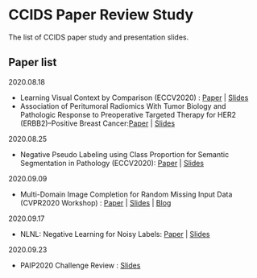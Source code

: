 # CCIDS Paper Review Study
The list of CCIDS paper study and presentation slides.


## Paper list
2020.08.18
- Learning Visual Context by Comparison (ECCV2020) : [Paper](https://arxiv.org/abs/2007.07506) | [Slides](https://www.slideshare.net/DongminChoi6/review-learning-visual-context-by-comparison-cdm)
- Association of Peritumoral Radiomics With Tumor Biology and Pathologic Response to Preoperative Targeted Therapy for HER2 (ERBB2)–Positive Breast Cancer:[Paper](https://jamanetwork.com/journals/jamanetworkopen/fullarticle/2730783?utm_campaign=articlePDF&utm_medium=articlePDFlink&utm_source=articlePDF&utm_content=jamanetworkopen.2019.2561) | [Slides](https://drive.google.com/file/d/1AoG4WxIJ-XqCB_QLBbHdIyU1miX8umuD/view?usp=sharing)

2020.08.25
- Negative Pseudo Labeling using Class Proportion for Semantic Segmentation in Pathology (ECCV2020): [Paper](https://arxiv.org/abs/2007.08044) | [Slides](https://drive.google.com/file/d/1Oh7EOfq3BRRR1BfO0J5BQRV3rz1pnGo9/view)

2020.09.09
- Multi-Domain Image Completion for Random Missing Input Data (CVPR2020 Workshop) : [Paper](https://arxiv.org/abs/2007.05534) | [Slides](https://www.slideshare.net/DongminChoi6/review-multidomain-image-completion-for-random-missing-input-data-cdm) | [Blog](https://cdm98.tistory.com/59?category=757886)

2020.09.17
- NLNL: Negative Learning for Noisy Labels: [Paper](https://arxiv.org/abs/1908.07387) | [Slides](https://drive.google.com/file/d/1Ej9ZJLrZ-hWdeLlsL23qoHRYUEhJYPrS/view?usp=sharing)

2020.09.23
- PAIP2020 Challenge Review : [Slides](https://www.slideshare.net/secret/FHSBY8U7LVD4Rt)
